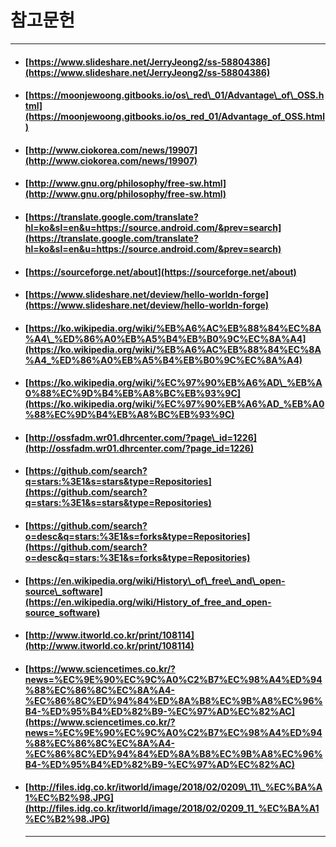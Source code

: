 # 참고문헌

---

* #### [https://www.slideshare.net/JerryJeong2/ss-58804386](https://www.slideshare.net/JerryJeong2/ss-58804386)
* #### [https://moonjewoong.gitbooks.io/os\_red\_01/Advantage\_of\_OSS.html](https://moonjewoong.gitbooks.io/os_red_01/Advantage_of_OSS.html)
* #### [http://www.ciokorea.com/news/19907](http://www.ciokorea.com/news/19907)
* #### [http://www.gnu.org/philosophy/free-sw.html](http://www.gnu.org/philosophy/free-sw.html)
* #### [https://translate.google.com/translate?hl=ko&sl=en&u=https://source.android.com/&prev=search](https://translate.google.com/translate?hl=ko&sl=en&u=https://source.android.com/&prev=search)
* #### [https://sourceforge.net/about](https://sourceforge.net/about)
* #### [https://www.slideshare.net/deview/hello-worldn-forge](https://www.slideshare.net/deview/hello-worldn-forge)
* #### [https://ko.wikipedia.org/wiki/%EB%A6%AC%EB%88%84%EC%8A%A4\_%ED%86%A0%EB%A5%B4%EB%B0%9C%EC%8A%A4](https://ko.wikipedia.org/wiki/%EB%A6%AC%EB%88%84%EC%8A%A4_%ED%86%A0%EB%A5%B4%EB%B0%9C%EC%8A%A4)
* #### [https://ko.wikipedia.org/wiki/%EC%97%90%EB%A6%AD\_%EB%A0%88%EC%9D%B4%EB%A8%BC%EB%93%9C](https://ko.wikipedia.org/wiki/%EC%97%90%EB%A6%AD_%EB%A0%88%EC%9D%B4%EB%A8%BC%EB%93%9C)
* #### [http://ossfadm.wr01.dhrcenter.com/?page\_id=1226](http://ossfadm.wr01.dhrcenter.com/?page_id=1226)
* #### [https://github.com/search?q=stars:%3E1&s=stars&type=Repositories](https://github.com/search?q=stars:%3E1&s=stars&type=Repositories)
* #### [https://github.com/search?o=desc&q=stars:%3E1&s=forks&type=Repositories](https://github.com/search?o=desc&q=stars:%3E1&s=forks&type=Repositories)
* #### [https://en.wikipedia.org/wiki/History\_of\_free\_and\_open-source\_software](https://en.wikipedia.org/wiki/History_of_free_and_open-source_software)
* #### [http://www.itworld.co.kr/print/108114](http://www.itworld.co.kr/print/108114)
* #### [https://www.sciencetimes.co.kr/?news=%EC%9E%90%EC%9C%A0%C2%B7%EC%98%A4%ED%94%88%EC%86%8C%EC%8A%A4-%EC%86%8C%ED%94%84%ED%8A%B8%EC%9B%A8%EC%96%B4-%ED%95%B4%ED%82%B9-%EC%97%AD%EC%82%AC](https://www.sciencetimes.co.kr/?news=%EC%9E%90%EC%9C%A0%C2%B7%EC%98%A4%ED%94%88%EC%86%8C%EC%8A%A4-%EC%86%8C%ED%94%84%ED%8A%B8%EC%9B%A8%EC%96%B4-%ED%95%B4%ED%82%B9-%EC%97%AD%EC%82%AC)
* #### [http://files.idg.co.kr/itworld/image/2018/02/0209\_11\_%EC%BA%A1%EC%B2%98.JPG](http://files.idg.co.kr/itworld/image/2018/02/0209_11_%EC%BA%A1%EC%B2%98.JPG)

  ---



